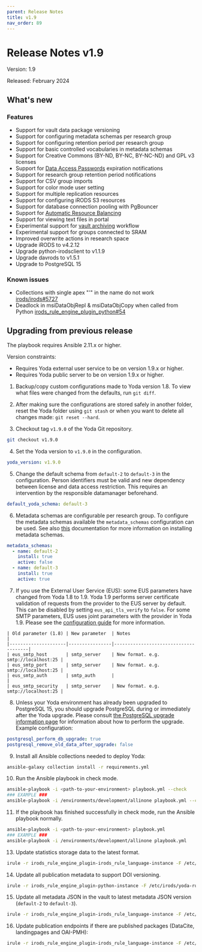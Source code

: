 ```yaml
---
parent: Release Notes
title: v1.9
nav_order: 89
---
```

# Release Notes v1.9

Version: 1.9

Released: February 2024

## What's new
### Features
- Support for vault data package versioning
- Support for configuring metadata schemas per research group
- Support for configuring retention period per research group
- Support for basic controlled vocabularies in metadata schemas
- Support for Creative Commons (BY-ND, BY-NC, BY-NC-ND) and GPL v3 licenses
- Support for [Data Access Passwords](../design/overview/authentication.md) expiration notifications
- Support for research group retention period notifications
- Support for CSV group imports
- Support for color mode user setting
- Support for multiple replication resources
- Support for configuring iRODS S3 resources
- Support for database connection pooling with PgBouncer
- Support for [Automatic Resource Balancing](../design/processes/automatic-resource-balancing.md)
- Support for viewing text files in portal
- Experimental support for [vault archiving](../design/overview/vault-archive.md) workflow
- Experimental support for groups connected to SRAM
- Improved overwrite actions in research space
- Upgrade iRODS to v4.2.12
- Upgrade python-irodsclient to v1.1.9
- Upgrade davrods to v1.5.1
- Upgrade to PostgreSQL 15

### Known issues
- Collections with single apex "'" in the name do not work [irods/irods#5727](https://github.com/irods/irods/issues/5727)
- Deadlock in msiDataObjRepl & msiDataObjCopy when called from Python [irods_rule_engine_plugin_python#54](https://github.com/irods/irods_rule_engine_plugin_python/issues/54)

## Upgrading from previous release
The playbook requires Ansible 2.11.x or higher.

Version constraints:
* Requires Yoda external user service to be on version 1.9.x or higher.
* Requires Yoda public server to be on version 1.9.x or higher.

1. Backup/copy custom configurations made to Yoda version 1.8.
To view what files were changed from the defaults, run `git diff`.

2. After making sure the configurations are stored safely in another folder, reset the Yoda folder using `git stash` or when you want to delete all changes made: `git reset --hard`.

3. Checkout tag `v1.9.0` of the Yoda Git repository.
```bash
git checkout v1.9.0
```

4. Set the Yoda version to `v1.9.0` in the configuration.
```yaml
yoda_version: v1.9.0
```

5. Change the default schema from `default-2` to `default-3` in the configuration.
Person identifiers must be valid and new dependency between license and data access restriction.
This requires an intervention by the responsible datamanager beforehand.
```yaml
default_yoda_schema: default-3
```

6. Metadata schemas are configurable per research group.
To configure the metadata schemas available the `metadata_schemas` configuration can be used.
See also [this](../administration/installing-metadata-schemas.md) documentation for more information on installing metadata schemas.
```yaml
metadata_schemas:
  - name: default-2
    install: true
    active: false
  - name: default-3
    install: true
    active: true
```

7. If you use the External User Service (EUS): some EUS parameters have changed from Yoda 1.8 to 1.9. Yoda 1.9 performs server certificate validation of requests from the provider to the EUS server by default. This can be disabled by setting `eus_api_tls_verify` to `false`. For some SMTP parameters, EUS uses joint parameters with the provider in Yoda 1.9. Please see the [configuration guide](../administration/configuring-yoda.md) for more information.
```
| Old parameter (1.8) | New parameter  | Notes                                |
|---------------------|----------------|--------------------------------------|
| eus_smtp_host       | smtp_server    | New format. e.g. smtp://localhost:25 |
| eus_smtp_port       | smtp_server    | New format. e.g. smtp://localhost:25 |
| eus_smtp_auth       | smtp_auth      |                                      |
| eus_smtp_security   | smtp_server    | New format. e.g. smtp://localhost:25 |
```

8. Unless your Yoda environment has already been upgraded to PostgreSQL 15, you should upgrade PostgreSQL during or immediately after the Yoda upgrade. Please consult [the PostgreSQL upgrade information page](../administration/upgrading-postgresql.md) for information about how to perform the upgrade. Example configuration:
```yaml
postgresql_perform_db_upgrade: true
postgresql_remove_old_data_after_upgrade: false
```

9. Install all Ansible collections needed to deploy Yoda:
```bash
ansible-galaxy collection install -r requirements.yml
```

10. Run the Ansible playbook in check mode.
```bash
ansible-playbook -i <path-to-your-environment> playbook.yml --check
### EXAMPLE ###
ansible-playbook -i /environments/development/allinone playbook.yml --check
```

11. If the playbook has finished successfully in check mode, run the Ansible playbook normally.
```bash
ansible-playbook -i <path-to-your-environment> playbook.yml
### EXAMPLE ###
ansible-playbook -i /environments/development/allinone playbook.yml
```

13. Update statistics storage data to the latest format.
```bash
irule -r irods_rule_engine_plugin-irods_rule_language-instance -F /etc/irods/yoda-ruleset/tools/transform-storage-data.r
```

14. Update all publication metadata to support DOI versioning.
```bash
irule -r irods_rule_engine_plugin-python-instance -F /etc/irods/yoda-ruleset/tools/transform-existing-publications.r
```

15. Update all metadata JSON in the vault to latest metadata JSON version (`default-2` to `default-3`).
```bash
irule -r irods_rule_engine_plugin-irods_rule_language-instance -F /etc/irods/yoda-ruleset/tools/check-metadata-for-schema-updates.r
```

16. Update publication endpoints if there are published packages (DataCite, landingpages and OAI-PMH):
```bash
irule -r irods_rule_engine_plugin-irods_rule_language-instance -F /etc/irods/yoda-ruleset/tools/update-publications.r
```

